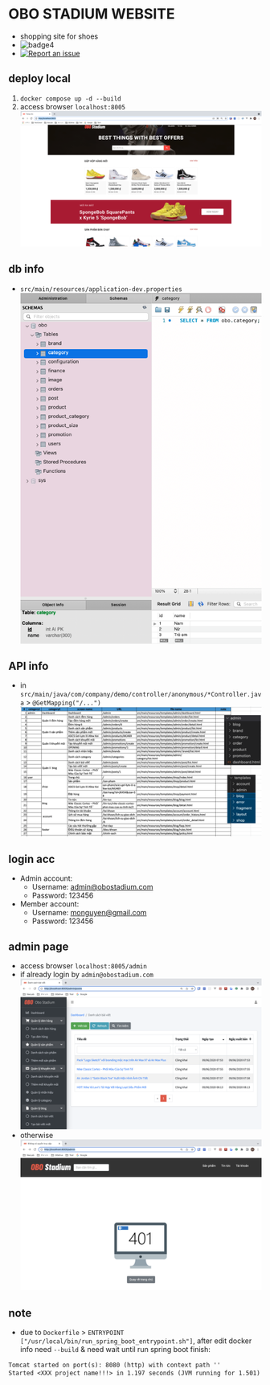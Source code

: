 # OBO STADIUM WEBSITE

- shopping site for shoes
- ![badge4](https://img.shields.io/badge/docker-3.3.1-blue)
- [![Report an issue](https://img.shields.io/badge/Support-Issues-green)](https://github.com/tquangdo/spring-boot-docker-shopping-site/issues/new)

## deploy local
1. `docker compose up -d --build`
2. access browser `localhost:8005`
![demo](screenshot/demo.png)

## db info
- `src/main/resources/application-dev.properties`
![db](screenshot/db.png)

## API info
- in `src/main/java/com/company/demo/controller/anonymous/*Controller.java` > `@GetMapping("/...")`
![list](screenshot/list.png)

## login acc
- Admin account:
    - Username: admin@obostadium.com
    - Password: 123456
- Member account:
    - Username: monguyen@gmail.com
    - Password: 123456
    
## admin page
- access browser `localhost:8005/admin`
- if already login by `admin@obostadium.com`
![admin_ok](screenshot/admin_ok.png)
- otherwise
![admin_ng](screenshot/admin_ng.png)

## note
- due to `Dockerfile` > `ENTRYPOINT ["/usr/local/bin/run_spring_boot_entrypoint.sh"]`, after edit docker info need `--build` & need wait until run spring boot finish:
```shell
Tomcat started on port(s): 8080 (http) with context path ''
Started <XXX project name!!!> in 1.197 seconds (JVM running for 1.501)
```
